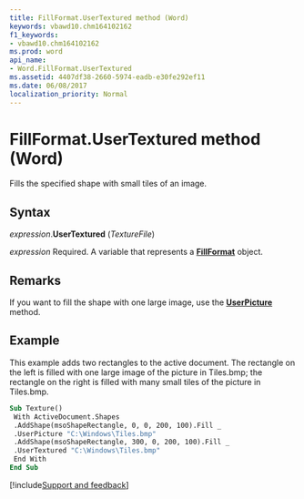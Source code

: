 ```yaml
---
title: FillFormat.UserTextured method (Word)
keywords: vbawd10.chm164102162
f1_keywords:
- vbawd10.chm164102162
ms.prod: word
api_name:
- Word.FillFormat.UserTextured
ms.assetid: 4407df38-2660-5974-eadb-e30fe292ef11
ms.date: 06/08/2017
localization_priority: Normal
---
```



# FillFormat.UserTextured method (Word)

Fills the specified shape with small tiles of an image.


## Syntax

_expression_.**UserTextured** (_TextureFile_)

_expression_ Required. A variable that represents a **[FillFormat](word.fillformat.md)** object.


## Remarks

If you want to fill the shape with one large image, use the **[UserPicture](Word.FillFormat.UserPicture.md)** method.


## Example

This example adds two rectangles to the active document. The rectangle on the left is filled with one large image of the picture in Tiles.bmp; the rectangle on the right is filled with many small tiles of the picture in Tiles.bmp.

```vb
Sub Texture() 
 With ActiveDocument.Shapes 
 .AddShape(msoShapeRectangle, 0, 0, 200, 100).Fill _ 
 .UserPicture "C:\Windows\Tiles.bmp" 
 .AddShape(msoShapeRectangle, 300, 0, 200, 100).Fill _ 
 .UserTextured "C:\Windows\Tiles.bmp" 
 End With 
End Sub
```




[!include[Support and feedback](~/includes/feedback-boilerplate.md)]